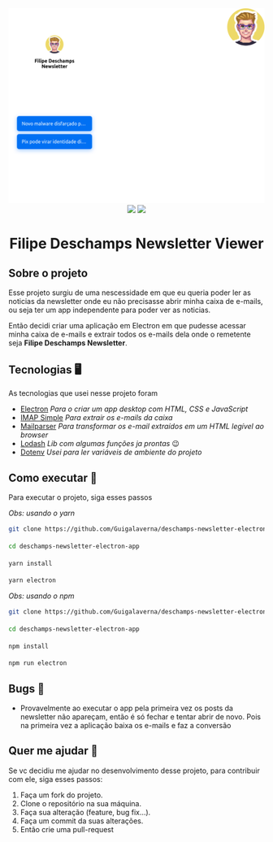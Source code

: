 <div align='center'>
  <img src='.github/banner.svg'>
  
  <div align='center'>
    <img src='https://forthebadge.com/images/badges/built-with-love.svg' />
    <img src='https://forthebadge.com/images/badges/made-with-javascript.svg' />
    <h1>Filipe Deschamps Newsletter Viewer</h1>
  </div>
</div>

<a id='#sobre'></a>
## Sobre o projeto

Esse projeto surgiu de uma nescessidade em que eu queria poder ler as noticias da newsletter onde eu não precisasse abrir minha caixa de e-mails, 
ou seja ter um app independente para poder ver as noticias.

Então decidi criar uma aplicação em Electron em que pudesse acessar minha caixa de e-mails e extrair todos os e-mails dela onde o remetente seja **Filipe Deschamps Newsletter**.

<a id='#tecnologias'></a>
## Tecnologias 🖥️

As tecnologias que usei nesse projeto foram

- [Electron](https://electronjs.org) *Para o criar um app desktop com HTML, CSS e JavaScript*
- [IMAP Simple](https://github.com/chadxz/imap-simple) *Para extrair os e-mails da caixa*
- [Mailparser](https://nodemailer.com/extras/mailparser/) *Para transformar os e-mail extraídos em um HTML legível ao browser*
- [Lodash](https://lodash.com/) *Lib com algumas funções ja prontas* 😉
- [Dotenv](https://github.com/motdotla/dotenv) *Usei para ler variáveis de ambiente do projeto*

<a id='#como-executar'></a>
## Como executar 🧐

Para executar o projeto, siga esses passos

*Obs: usando o yarn*
```sh
git clone https://github.com/Guigalaverna/deschamps-newsletter-electron-app

cd deschamps-newsletter-electron-app

yarn install

yarn electron
```

*Obs: usando o npm*

```sh
git clone https://github.com/Guigalaverna/deschamps-newsletter-electron-app

cd deschamps-newsletter-electron-app

npm install

npm run electron
```

## Bugs 👾

- Provavelmente ao executar o app pela primeira vez os posts da newsletter não apareçam, 
então é só fechar e tentar abrir de novo. Pois na primeira vez a aplicação baixa os e-mails e faz a conversão

## Quer me ajudar 👋

Se vc decidiu me ajudar no desenvolvimento desse projeto, para contribuir com ele, siga esses passos:

1. Faça um fork do projeto.
2. Clone o repositório na sua máquina.
3. Faça sua alteração (feature, bug fix...).
4. Faça um commit da suas alterações.
5. Então crie uma pull-request
